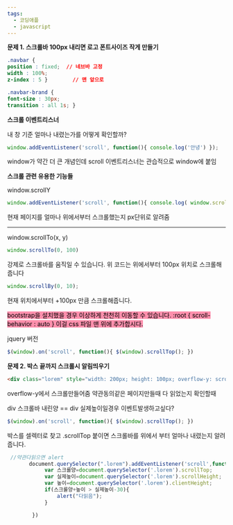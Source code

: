 ```yaml
---
tags:
  - 코딩애플
  - javascript
---
```



**문제 1. 스크롤바 100px 내리면 로고 폰트사이즈 작게 만들기**


``` CSS
.navbar { 
position : fixed;  // 네브바 고정
width : 100%; 
z-index : 5 }        // 맨 앞으로

.navbar-brand { 
font-size : 30px; 
transition : all 1s; }
```

**스크롤 이벤트리스너**

내 창 기준 얼마나 내렸는가를 어떻게 확인할까?


``` javascript
window.addEventListener('scroll', function(){ console.log('안녕') });
```

 window가 약간 더 큰 개념인데 scroll 이벤트리스너는 관습적으로 window에 붙임


**스크롤 관련 유용한 기능들**

window.scrollY

``` javascript
window.addEventListener('scroll', function(){ console.log( window.scrollY ) });
```

현재 페이지를 얼마나 위에서부터 스크롤했는지 px단위로 알려줌


----


window.scrollTo(x, y)

``` javascript
window.scrollTo(0, 100)
```

강제로 스크롤바를 움직일 수 있습니다.
위 코드는 위에서부터 100px 위치로 스크롤해줍니다


``` javascript
window.scrollBy(0, 10);
```
현재 위치에서부터 +100px 만큼 스크롤해줍니다.


<mark style="background: #FF5582A6;">bootstrap을 설치했을 경우 이상하게 천천히 이동할 수 있습니다.
 :root { scroll-behavior : auto } 이걸 css 파일 맨 위에 추가합시다.</mark>


jquery 버전

``` javascript
$(window).on('scroll', function(){ $(window).scrollTop(); })
```



**문제 2. 박스 끝까지 스크롤시 알림띄우기**

``` HTML
<div class="lorem" style="width: 200px; height: 100px; overflow-y: scroll"> Lorem ipsum dolor sit amet, consectetur adipisicing elit. Quae voluptas voluptatum minus praesentium fugit debitis at, laborum ipsa itaque placeat sit, excepturi eius. Nostrum perspiciatis, eligendi quae consectetur praesentium exercitationem. </div>
```

overflow-y에서 스크롤만들어줌
약관동의같은 페이지만들때 다 읽었는지 확인할때

div 스크롤바 내린양 == div 실제높이일경우 이벤트발생하고싶다?


``` javascript
$(window).on('scroll', function(){ $(window).scrollTop(); })
```
박스를 셀렉터로 찾고 .scrollTop 붙이면 스크롤바를 위에서 부터 얼마나 내렸는지 알려줍니다.


``` javascript
 //약관다읽으면 alert
       document.querySelector(".lorem").addEventListener('scroll',function(){
            var 스크롤양=document.querySelector('.lorem').scrollTop;
            var 실제높이=document.querySelector('.lorem').scrollHeight;
            var 높이=document.querySelector('.lorem').clientHeight;
            if(스크롤양+높이 > 실제높이-30){
                alert("다읽음");
            }

        })
```